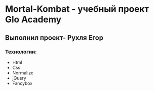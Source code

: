 # Mortal-Kombat - учебный проект Glo Academy
## Выполнил проект- Рухля Егор
### Технологии:
- Html
- Css
- Normalize
- jQuery
- Fancybox
